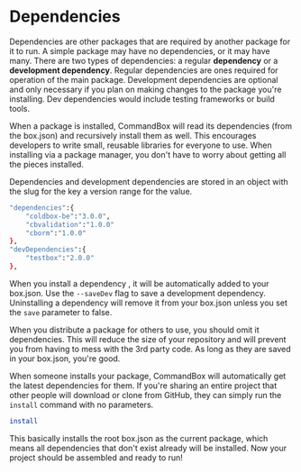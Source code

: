 # Dependencies

Dependencies are other packages that are required by another package for it to run.  A simple package may have no dependencies, or it may have many.  There are two types of dependencies: a regular **dependency** or a **development dependency**.  Regular dependencies are ones required for operation of the main package.  Development dependencies are optional and only necessary if you plan on making changes to the package you're installing.  Dev dependencies would include testing frameworks or build tools. 

When a package is installed, CommandBox will read its dependencies (from the box.json) and recursively install them as well. This encourages developers to write small, reusable libraries for everyone to use. When installing via a package manager, you don't have to worry about getting all the pieces installed.

Dependencies and development dependencies are stored in an object with the slug for the key a version range for the value.

```bash
"dependencies":{
    "coldbox-be":"3.0.0",
    "cbvalidation":"1.0.0"
    "cborm":"1.0.0"
},
"devDependencies":{
    "testbox":"2.0.0"
},
```

When you install a dependency , it will be automatically added to your box.json.  Use the `--saveDev` flag to save a development dependency.  Uninstalling a dependency will remove it from your box.json unless you set the `save` parameter to false.

When you distribute a package for others to use, you should omit it dependencies.  This will reduce the size of your repository and will prevent you from having to mess with the 3rd party code.  As long as they are saved in your box.json, you're good.

When someone installs your package, CommandBox will automatically get the latest dependencies for them.  If you're sharing an entire project that other people will download or clone from GitHub, they can simply run the `install` command with no parameters.  

```bash
install
```

This basically installs the root box.json as the current package, which means all dependencies that don't exist already will be installed.  Now your project should be assembled and ready to run!


















